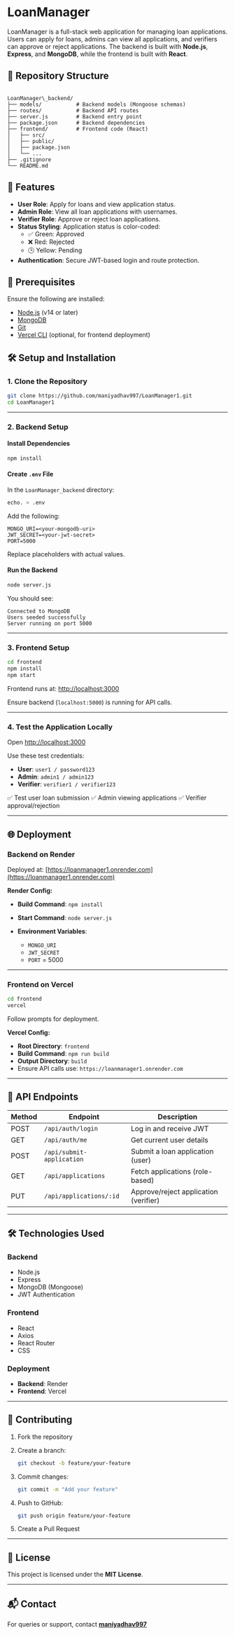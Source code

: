 # LoanManager

LoanManager is a full-stack web application for managing loan applications. Users can apply for loans, admins can view all applications, and verifiers can approve or reject applications. The backend is built with **Node.js**, **Express**, and **MongoDB**, while the frontend is built with **React**.

## 📁 Repository Structure

```

LoanManager\_backend/
├── models/           # Backend models (Mongoose schemas)
├── routes/           # Backend API routes
├── server.js         # Backend entry point
├── package.json      # Backend dependencies
├── frontend/         # Frontend code (React)
│   ├── src/
│   ├── public/
│   ├── package.json
│   └── ...
├── .gitignore
└── README.md

````

## 🚀 Features

- **User Role**: Apply for loans and view application status.
- **Admin Role**: View all loan applications with usernames.
- **Verifier Role**: Approve or reject loan applications.
- **Status Styling**: Application status is color-coded:
  - ✅ Green: Approved
  - ❌ Red: Rejected
  - 🕒 Yellow: Pending
- **Authentication**: Secure JWT-based login and route protection.

## 🔧 Prerequisites

Ensure the following are installed:

- [Node.js](https://nodejs.org/) (v14 or later)
- [MongoDB](https://www.mongodb.com/)
- [Git](https://git-scm.com/)
- [Vercel CLI](https://vercel.com/docs/cli) (optional, for frontend deployment)

## 🛠️ Setup and Installation

### 1. Clone the Repository

```bash
git clone https://github.com/maniyadhav997/LoanManager1.git
cd LoanManager1
````

---

### 2. Backend Setup

#### Install Dependencies

```bash
npm install
```

#### Create `.env` File

In the `LoanManager_backend` directory:

```bash
echo. > .env
```

Add the following:

```
MONGO_URI=<your-mongodb-uri>
JWT_SECRET=<your-jwt-secret>
PORT=5000
```

Replace placeholders with actual values.

#### Run the Backend

```bash
node server.js
```

You should see:

```
Connected to MongoDB
Users seeded successfully
Server running on port 5000
```

---

### 3. Frontend Setup

```bash
cd frontend
npm install
npm start
```

Frontend runs at: [http://localhost:3000](http://localhost:3000)

Ensure backend (`localhost:5000`) is running for API calls.

---

### 4. Test the Application Locally

Open [http://localhost:3000](http://localhost:3000)

Use these test credentials:

* **User**: `user1 / password123`
* **Admin**: `admin1 / admin123`
* **Verifier**: `verifier1 / verifier123`

✅ Test user loan submission
✅ Admin viewing applications
✅ Verifier approval/rejection

---

## 🌐 Deployment

### Backend on Render

Deployed at: [https://loanmanager1.onrender.com](https://loanmanager1.onrender.com)

**Render Config:**

* **Build Command**: `npm install`
* **Start Command**: `node server.js`
* **Environment Variables**:

  * `MONGO_URI`
  * `JWT_SECRET`
  * `PORT` = 5000

---

### Frontend on Vercel

```bash
cd frontend
vercel
```

Follow prompts for deployment.

**Vercel Config:**

* **Root Directory**: `frontend`
* **Build Command**: `npm run build`
* **Output Directory**: `build`
* Ensure API calls use: `https://loanmanager1.onrender.com`

---

## 📌 API Endpoints

| Method | Endpoint                  | Description                           |
| ------ | ------------------------- | ------------------------------------- |
| POST   | `/api/auth/login`         | Log in and receive JWT                |
| GET    | `/api/auth/me`            | Get current user details              |
| POST   | `/api/submit-application` | Submit a loan application (user)      |
| GET    | `/api/applications`       | Fetch applications (role-based)       |
| PUT    | `/api/applications/:id`   | Approve/reject application (verifier) |

---

## 🛠 Technologies Used

### Backend

* Node.js
* Express
* MongoDB (Mongoose)
* JWT Authentication

### Frontend

* React
* Axios
* React Router
* CSS

### Deployment

* **Backend**: Render
* **Frontend**: Vercel

---

## 🤝 Contributing

1. Fork the repository
2. Create a branch:

   ```bash
   git checkout -b feature/your-feature
   ```
3. Commit changes:

   ```bash
   git commit -m "Add your feature"
   ```
4. Push to GitHub:

   ```bash
   git push origin feature/your-feature
   ```
5. Create a Pull Request

---

## 📜 License

This project is licensed under the **MIT License**.

---

## 📬 Contact

For queries or support, contact **[maniyadhav997](https://github.com/maniyadhav997)**


